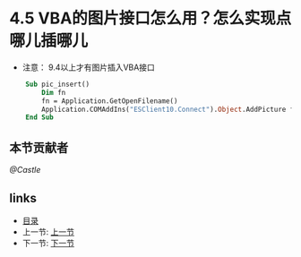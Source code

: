 # 4.5 VBA的图片接口怎么用？怎么实现点哪儿插哪儿
* 注意： 9.4以上才有图片插入VBA接口
```vb
	Sub pic_insert()
		Dim fn
		fn = Application.GetOpenFilename()
		Application.COMAddIns("ESClient10.Connect").Object.AddPicture fn, 1, ActiveCell.Row, ActiveCell.Column
	End Sub
```

## 本节贡献者
*@Castle*
 
## links
  * [目录](<preface.md>)
  * 上一节: [上一节](<04.4.md>)
  * 下一节: [下一节](<04.6.md>)
